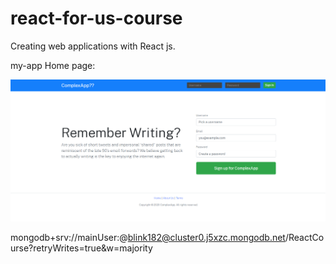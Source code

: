 # react-for-us-course

Creating web applications with React js.

my-app Home page:

![Alt text](my-app/public/website_print.png)




mongodb+srv://mainUser:@blink182@cluster0.j5xzc.mongodb.net/ReactCourse?retryWrites=true&w=majority